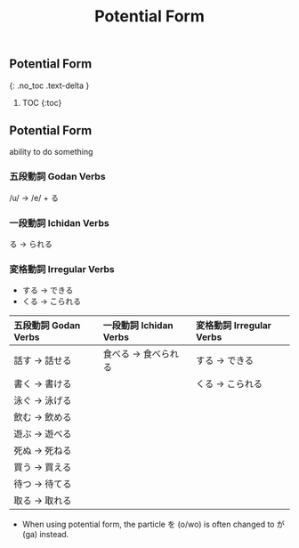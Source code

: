 ﻿---
layout: default
title: Potential Form
parent: <ruby>文法<rt>ぶんぽう</rt></ruby> Grammar
---

## Potential Form
{: .no_toc .text-delta }

1. TOC
{:toc}

## Potential Form
ability to do something

### 五段動詞 Godan Verbs
/u/ → /e/ + る

### 一段動詞 Ichidan Verbs
る → られる

### 変格動詞 Irregular Verbs
- する → できる
- くる → こられる

| 五段動詞 Godan Verbs | 一段動詞 Ichidan Verbs | 変格動詞 Irregular Verbs |
|:-------------------- |:---------------------- |:------------------------ |
| 話す → 話せる        | 食べる → 食べられる    | する → できる            |
| 書く → 書ける        |                        | くる → こられる          |
| 泳ぐ → 泳げる        |                        |                          |
| 飲む → 飲める        |                        |                          |
| 遊ぶ → 遊べる        |                        |                          |
| 死ぬ → 死ねる        |                        |                          |
| 買う → 買える        |                        |                          |
| 待つ → 待てる        |                        |                          |
| 取る → 取れる        |                        |                          |

- When using potential form, the particle を (o/wo) is often changed to が (ga) instead.
